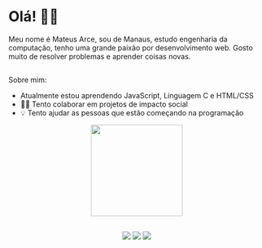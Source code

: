# Olá! 👨‍💻
Meu nome é Mateus Arce, sou de Manaus, estudo engenharia da computação, tenho uma grande paixão por desenvolvimento web.
Gosto muito de resolver problemas e aprender coisas novas. 
##
Sobre mim:
* Atualmente estou aprendendo JavaScript, Linguagem C e HTML/CSS
* ✊🏽 Tento colaborar em projetos de impacto social
* 💡 Tento ajudar as pessoas que estão começando na programação

<div align="center">
  <a href="https://github.com/mateusarcedev">
  <img height="180em" src="https://github-readme-stats.vercel.app/api?username=mateusarcedev&show_icons=true&theme=dracula&include_all_commits=true&count_private=true"/>   
</div>
  
##

<div align="center"> 
  <a href="https://www.instagram.com/mateus_developer/" target="_blank"><img src="https://img.shields.io/badge/-Instagram-%23E4405F?style=for-the-badge&logo=instagram&logoColor=white" target="_blank"></a>
  <a href = "mailto:mateusarce.developer@gmail.com"><img src="https://img.shields.io/badge/-Gmail-%23333?style=for-the-badge&logo=gmail&logoColor=white" target="_blank"></a>
  <a href="https://www.linkedin.com/in/mateus-arce/" target="_blank"><img src="https://img.shields.io/badge/-LinkedIn-%230077B5?style=for-the-badge&logo=linkedin&logoColor=white" target="_blank"></a>   
</div>
